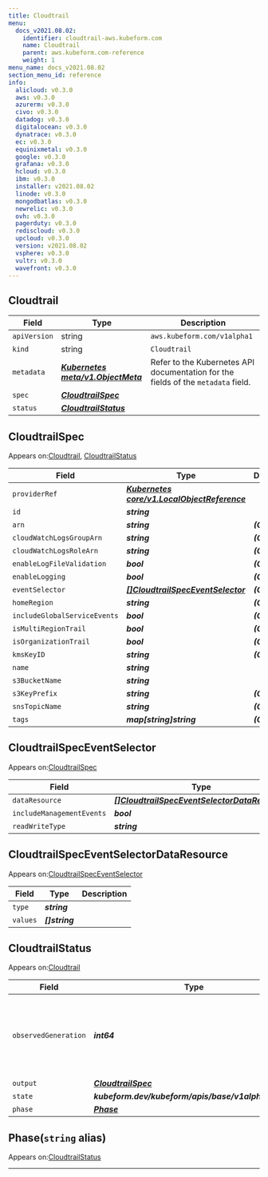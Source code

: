 ```yaml
---
title: Cloudtrail
menu:
  docs_v2021.08.02:
    identifier: cloudtrail-aws.kubeform.com
    name: Cloudtrail
    parent: aws.kubeform.com-reference
    weight: 1
menu_name: docs_v2021.08.02
section_menu_id: reference
info:
  alicloud: v0.3.0
  aws: v0.3.0
  azurerm: v0.3.0
  civo: v0.3.0
  datadog: v0.3.0
  digitalocean: v0.3.0
  dynatrace: v0.3.0
  ec: v0.3.0
  equinixmetal: v0.3.0
  google: v0.3.0
  grafana: v0.3.0
  hcloud: v0.3.0
  ibm: v0.3.0
  installer: v2021.08.02
  linode: v0.3.0
  mongodbatlas: v0.3.0
  newrelic: v0.3.0
  ovh: v0.3.0
  pagerduty: v0.3.0
  rediscloud: v0.3.0
  upcloud: v0.3.0
  version: v2021.08.02
  vsphere: v0.3.0
  vultr: v0.3.0
  wavefront: v0.3.0
---
```


## Cloudtrail
| Field | Type | Description |
| ------ | ----- | ----------- |
| `apiVersion` | string | `aws.kubeform.com/v1alpha1` |
|    `kind` | string | `Cloudtrail` |
| `metadata` | ***[Kubernetes meta/v1.ObjectMeta](https://v1-18.docs.kubernetes.io/docs/reference/generated/kubernetes-api/v1.18/#objectmeta-v1-meta)***|Refer to the Kubernetes API documentation for the fields of the `metadata` field.|
| `spec` | ***[CloudtrailSpec](#cloudtrailspec)***||
| `status` | ***[CloudtrailStatus](#cloudtrailstatus)***||
## CloudtrailSpec

Appears on:[Cloudtrail](#cloudtrail), [CloudtrailStatus](#cloudtrailstatus)

| Field | Type | Description |
| ------ | ----- | ----------- |
| `providerRef` | ***[Kubernetes core/v1.LocalObjectReference](https://v1-18.docs.kubernetes.io/docs/reference/generated/kubernetes-api/v1.18/#localobjectreference-v1-core)***||
| `id` | ***string***||
| `arn` | ***string***| ***(Optional)*** |
| `cloudWatchLogsGroupArn` | ***string***| ***(Optional)*** |
| `cloudWatchLogsRoleArn` | ***string***| ***(Optional)*** |
| `enableLogFileValidation` | ***bool***| ***(Optional)*** |
| `enableLogging` | ***bool***| ***(Optional)*** |
| `eventSelector` | ***[[]CloudtrailSpecEventSelector](#cloudtrailspeceventselector)***| ***(Optional)*** |
| `homeRegion` | ***string***| ***(Optional)*** |
| `includeGlobalServiceEvents` | ***bool***| ***(Optional)*** |
| `isMultiRegionTrail` | ***bool***| ***(Optional)*** |
| `isOrganizationTrail` | ***bool***| ***(Optional)*** |
| `kmsKeyID` | ***string***| ***(Optional)*** |
| `name` | ***string***||
| `s3BucketName` | ***string***||
| `s3KeyPrefix` | ***string***| ***(Optional)*** |
| `snsTopicName` | ***string***| ***(Optional)*** |
| `tags` | ***map[string]string***| ***(Optional)*** |
## CloudtrailSpecEventSelector

Appears on:[CloudtrailSpec](#cloudtrailspec)

| Field | Type | Description |
| ------ | ----- | ----------- |
| `dataResource` | ***[[]CloudtrailSpecEventSelectorDataResource](#cloudtrailspeceventselectordataresource)***| ***(Optional)*** |
| `includeManagementEvents` | ***bool***| ***(Optional)*** |
| `readWriteType` | ***string***| ***(Optional)*** |
## CloudtrailSpecEventSelectorDataResource

Appears on:[CloudtrailSpecEventSelector](#cloudtrailspeceventselector)

| Field | Type | Description |
| ------ | ----- | ----------- |
| `type` | ***string***||
| `values` | ***[]string***||
## CloudtrailStatus

Appears on:[Cloudtrail](#cloudtrail)

| Field | Type | Description |
| ------ | ----- | ----------- |
| `observedGeneration` | ***int64***| ***(Optional)*** Resource generation, which is updated on mutation by the API Server.|
| `output` | ***[CloudtrailSpec](#cloudtrailspec)***| ***(Optional)*** |
| `state` | ***kubeform.dev/kubeform/apis/base/v1alpha1.State***| ***(Optional)*** |
| `phase` | ***[Phase](#phase)***| ***(Optional)*** |
## Phase(`string` alias)

Appears on:[CloudtrailStatus](#cloudtrailstatus)

---
